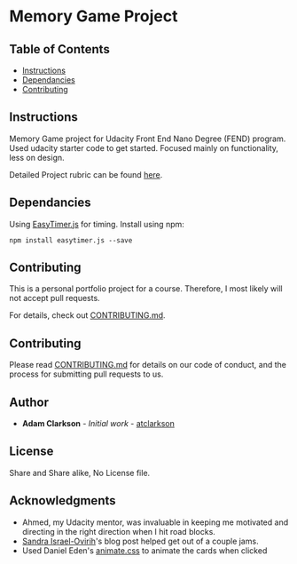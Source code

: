 # Memory Game Project

## Table of Contents

* [Instructions](#instructions)
* [Dependancies](#dependancies)
* [Contributing](#contributing)

## Instructions

Memory Game project for Udacity Front End Nano Degree (FEND) program.  Used udacity starter code to get started.  Focused mainly on functionality, less on design.

Detailed Project rubric can be found [here](https://review.udacity.com/#!/rubrics/591/view).

## Dependancies
Using [EasyTimer.js](https://albert-gonzalez.github.io/easytimer.js/) for timing.  Install using npm:
```
npm install easytimer.js --save
```

## Contributing

This is a personal portfolio project for a course. Therefore, I most likely will not accept pull requests.

For details, check out [CONTRIBUTING.md](CONTRIBUTING.md).

## Contributing

Please read [CONTRIBUTING.md](https://gist.github.com/PurpleBooth/b24679402957c63ec426) for details on our code of conduct, and the process for submitting pull requests to us.

## Author

* **Adam Clarkson** - *Initial work* - [atclarkson](https://github.com/atclarkson)

## License

Share and Share alike,  No License file.

## Acknowledgments

* Ahmed, my Udacity mentor, was invaluable in keeping me motivated and directing in the right direction when I hit road blocks.
* [Sandra Israel-Ovirih](https://scotch.io/tutorials/how-to-build-a-memory-matching-game-in-javascript)'s blog post helped get out of a couple jams.
* Used Daniel Eden's [animate.css](https://daneden.github.io/animate.css/) to animate the cards when clicked  
